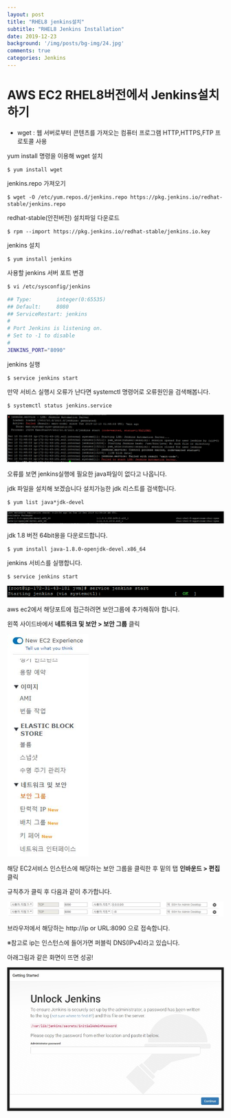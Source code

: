 ```yaml
---
layout: post
title: "RHEL8 jenkins설치"
subtitle: "RHEL8 Jenkins Installation"
date: 2019-12-23
background: '/img/posts/bg-img/24.jpg'
comments: true
categories: Jenkins
---
```

<h1 class="section-heading2" >AWS EC2 RHEL8버전에서 Jenkins설치하기</h1>

- wget : 웹 서버로부터 콘텐츠를 가져오는 컴퓨터 프로그램 HTTP,HTTPS,FTP 프로토콜 사용

yum install 명령을 이용해 wget 설치

```shell
$ yum install wget
```

jenkins.repo 가져오기

```shell
$ wget -O /etc/yum.repos.d/jenkins.repo https://pkg.jenkins.io/redhat-stable/jenkins.repo
```

redhat-stable(안전버전) 설치파일 다운로드

```shell
$ rpm --import https://pkg.jenkins.io/redhat-stable/jenkins.io.key
```

jenkins 설치

```shell
$ yum install jenkins
```

사용할 jenkins 서버 포트 변경

```shell
$ vi /etc/sysconfig/jenkins
```

```Bash
## Type:        integer(0:65535)
## Default:     8080
## ServiceRestart: jenkins
#
# Port Jenkins is listening on.
# Set to -1 to disable
#
JENKINS_PORT="8090"
```

jenkins 실행

```shell
$ service jenkins start
```

만약 서비스 실행시 오류가 난다면 systemctl 명령어로 오류원인을 검색해봅니다.

```shell
$ systemctl status jenkins.service
```

<div>
	<img class="img-fluid" src="/img/posts/etc/jenkins2.jpg">	
</div>

오류를 보면 jenkins실행에 필요한 java파일이 없다고 나옵니다.

jdk 파일을 설치해 보겠습니다 설치가능한 jdk 리스트를 검색합니다.

```shell
$ yum list java*jdk-devel
```

<div>
	<img class="img-fluid" src="/img/posts/etc/jenkins3.jpg">	
</div>

jdk 1.8 버전 64bit용을 다운로드합니다.

```shell
$ yum install java-1.8.0-openjdk-devel.x86_64
```

jenkins 서비스를 실행합니다.

```shell
$ service jenkins start
```

<div>
	<img class="img-fluid" src="/img/posts/etc/jenkins4.jpg">	
</div>

aws ec2에서 해당포트에 접근하려면 보안그룹에 추가해줘야 합니다.

왼쪽 사이드바에서 **네트워크 및 보안 > 보안 그룹** 클릭

<div>
	<img class="img-fluid" src="/img/posts/etc/jenkins5.JPG">	
</div>

해당 EC2서비스 인스턴스에 해당하는 보안 그룹을 클릭한 후 밑의 탭  **인바운드 > 편집** 클릭

규칙추가 클릭 후 다음과 같이 추가합니다.

<div>
	<img class="img-fluid" src="/img/posts/etc/jenkins6.JPG">	
</div>

브라우저에서 해당하는 http://ip or URL:8090 으로 접속합니다.

※참고로 ip는 인스턴스에 들어가면 퍼블릭 DNS(IPv4)라고 있습니다.

아래그림과 같은 화면이 뜨면 성공!
<div>
	<img class="img-fluid" src="/img/posts/etc/jenkins7.JPG">	
</div>